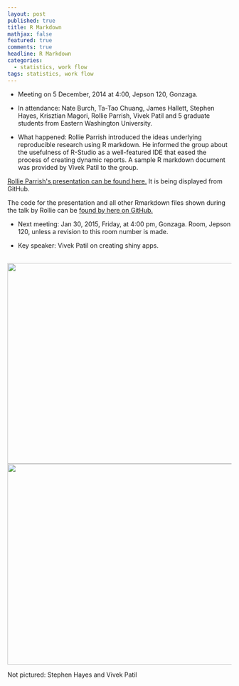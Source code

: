 ```yaml
---
layout: post
published: true
title: R Markdown
mathjax: false
featured: true
comments: true
headline: R Markdown
categories: 
  - statistics, work flow
tags: statistics, work flow
---
```


* Meeting on 5 December, 2014 at 4:00, Jepson 120, Gonzaga.
* In attendance: Nate Burch, Ta-Tao Chuang, James Hallett, Stephen Hayes, Krisztian Magori, Rollie Parrish, Vivek Patil and 5 graduate students from Eastern Washington University.

* What happened: Rollie Parrish introduced the ideas underlying reproducible research using R markdown. He informed the group about the usefulness of R-Studio as a well-featured IDE that eased the process of creating dynamic reports. A sample R markdown document was provided by Vivek Patil to the group.   

[Rollie Parrish's presentation can be found here.](http://inrug.github.io/Presentations/RMarkdown/RmarkdownPresentation.html) It is being displayed from GitHub.

The code for the presentation and all other Rmarkdown files shown during the talk by Rollie can be [found by here on GitHub.](https://github.com/INRUG/Presentations/tree/gh-pages/RMarkdown) 

* Next meeting: Jan 30, 2015, Friday, at 4:00 pm, Gonzaga. Room, Jepson 120, unless a revision to this room number is made.  

* Key speaker: Vivek Patil on creating shiny apps. 
<br>


<img src="/images/2014-12-05 17.16.26" height="450" width="600">

<br>
<img src="/images/2014-12-05 17.16.34.jpg" height="450" width="600">
<br>

Not pictured: Stephen Hayes and Vivek Patil

